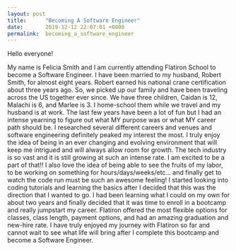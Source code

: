```yaml
---
layout: post
title:      "Becoming A Software Engineer"
date:       2019-12-12 22:07:01 +0000
permalink:  becoming_a_software_engineer
---
```






Hello everyone! 

My name is Felicia Smith and I am currently attending Flatiron School to become a Software Engineer. 
I have been married to my husband, Robert Smith, for almost eight years. 
Robert earned his national crane certification about three years ago. So, we picked up our family and have been traveling across the US together ever since. We have three children, Caidan is 12, Malachi is 6, and Marlee is 3. I home-school them while we travel and my husband is at work. The last few years have been a lot of fun but I had an intense yearning to figure out what MY purpose was or what MY career path should be. I researched several different careers and venues and software engineering definitely peaked my interest the most. I truly enjoy the idea of being in an ever changing and evolving environment that will keep me intrigued and will always allow room for growth. The tech industry is so vast and it is still growing at such an intense rate. I am excited to be a part of that!! I also love the idea of being able to see the fruits of my labor, to be working on something for hours/days/weeks/etc... and finally get to watch the code run must be such an awesome feeling! I started looking into coding tutorials and learning the basics after I decided that this was the direction that I wanted to go. I had been learning what I could on my own for about two years and finally decided that it was time to enroll in a bootcamp and really jumpstart my career. Flatiron offered the most flexible options for classes, class length, payment options, and had an amazing graduation and new-hire rate. I have truly enjoyed my journey with Flatiron so far and cannot wait to see what life will bring after I complete this bootcamp and become a Software Engineer.


